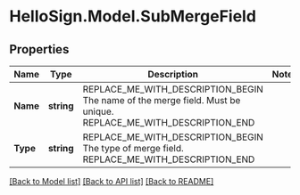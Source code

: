 # HelloSign.Model.SubMergeField

## Properties

Name | Type | Description | Notes
------------ | ------------- | ------------- | -------------
**Name** | **string** | REPLACE_ME_WITH_DESCRIPTION_BEGIN The name of the merge field. Must be unique. REPLACE_ME_WITH_DESCRIPTION_END | 
**Type** | **string** | REPLACE_ME_WITH_DESCRIPTION_BEGIN The type of merge field. REPLACE_ME_WITH_DESCRIPTION_END | 

[[Back to Model list]](../README.md#documentation-for-models) [[Back to API list]](../README.md#documentation-for-api-endpoints) [[Back to README]](../README.md)


